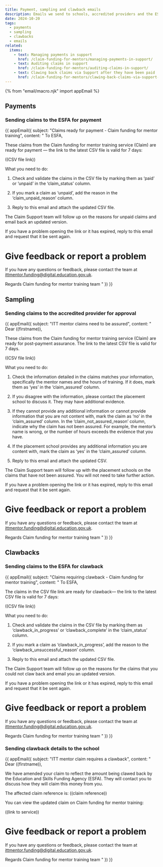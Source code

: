 ```yaml
---
title: Payment, sampling and clawback emails
description: Emails we send to schools, accredited providers and the ESFA
date: 2024-10-20
tags:
  - payments
  - sampling
  - clawbacks
  - emails
related:
  items:
    - text: Managing payments in support
      href: /claim-funding-for-mentors/managing-payments-in-support/
    - text: Auditing claims in support
      href: /claim-funding-for-mentors/auditing-claims-in-support/
    - text: Clawing back claims via Support after they have been paid
      href: /claim-funding-for-mentors/clawing-back-claims-via-support-after-they-have-been-paid/
---
```


<!-- markdownlint-disable MD001 MD025 -->
{% from "email/macro.njk" import appEmail %}

## Payments

### Sending claims to the ESFA for payment

{{ appEmail({
subject: "Claims ready for payment - Claim funding for mentor training",
content: "
To ESFA,

These claims from the Claim funding for mentor training service (Claim) are ready for payment — the link to the latest CSV file is valid for 7 days:

((CSV file link))

What you need to do:

1. Check and validate the claims in the CSV file by marking them as ‘paid’ or ‘unpaid’ in the ‘claim_status’ column.

2. If you mark a claim as ‘unpaid’, add the reason in the ‘claim_unpaid_reason’ column.

3. Reply to this email and attach the updated CSV file.

The Claim Support team will follow up on the reasons for unpaid claims and email back an updated version.

If you have a problem opening the link or it has expired, reply to this email and request that it be sent again.

# Give feedback or report a problem

If you have any questions or feedback, please contact the team at <ittmentor.funding@digital.education.gov.uk>.

Regards
Claim funding for mentor training team
"
}) }}

## Sampling

### Sending claims to the accredited provider for approval

{{ appEmail({
subject: "ITT mentor claims need to be assured",
content: "
Dear ((firstname)),

These claims from the Claim funding for mentor training service (Claim) are ready for post-payment assurance. The link to the latest CSV file is valid for 7 days.

((CSV file link))

What you need to do:

1. Check the information detailed in the claims matches your information, specifically the mentor names and the hours of training. If it does, mark them as ‘yes’ in the ‘claim_assured’ column.

2. If you disagree with the information, please contact the placement school to discuss it. They may have additional evidence.

3. If they cannot provide any additional information or cannot provide information that you are not content with, mark the claim as ‘no’ in the ‘claim_assured’ column. In the ‘claim_not_assured_reason’ column, indicate why the claim has not been assured. For example, the mentor’s name is wrong, or the number of hours exceeds the evidence that you have.

4. If the placement school provides any additional information you are content with, mark the claim as ‘yes’ in the ‘claim_assured’ column.

5. Reply to this email and attach the updated CSV.

The Claim Support team will follow up with the placement schools on the claims that have not been assured. You will not need to take further action.

If you have a problem opening the link or it has expired, reply to this email and request that it be sent again.

# Give feedback or report a problem

If you have any questions or feedback, please contact the team at <ittmentor.funding@digital.education.gov.uk>.

Regards
Claim funding for mentor training team
"
}) }}

## Clawbacks

### Sending claims to the ESFA for clawback

{{ appEmail({
subject: "Claims requiring clawback - Claim funding for mentor training",
content: "
To ESFA,

The claims in the CSV file link are ready for clawback— the link to the latest CSV file is valid for 7 days:

((CSV file link))

What you need to do:

1. Check and validate the claims in the CSV file by marking them as ‘clawback_in_progress’ or ‘clawback_complete’ in the ‘claim_status’ column.

2. If you mark a claim as ‘clawback_in_progress’, add the reason to the ‘clawback_unsuccessful_reason’ column.

3. Reply to this email and attach the updated CSV file.

The Claim Support team will follow up on the reasons for the claims that you could not claw back and email you an updated version.

If you have a problem opening the link or it has expired, reply to this email and request that it be sent again.

# Give feedback or report a problem

If you have any questions or feedback, please contact the team at <ittmentor.funding@digital.education.gov.uk>.

Regards
Claim funding for mentor training team
"
}) }}

### Sending clawback details to the school

{{ appEmail({
subject: "ITT mentor claim requires a clawback",
content: "
Dear ((firstname)),

We have amended your claim to reflect the amount being clawed back by the Education and Skills Funding Agency (ESFA). They will contact you to discuss how they will claim this money from you.

The affected claim reference is: ((claim reference))

You can view the updated claim on Claim funding for mentor training:

((link to service))

# Give feedback or report a problem

If you have any questions or feedback, please contact the team at <ittmentor.funding@digital.education.gov.uk>.

Regards
Claim funding for mentor training team
"
}) }}

<!-- markdownlint-enable MD001 MD025 -->
